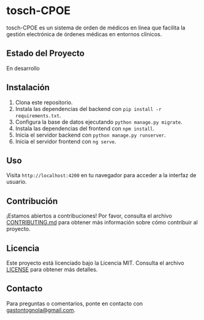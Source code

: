# tosch-CPOE

tosch-CPOE es un sistema de orden de médicos en línea que facilita la gestión electrónica de órdenes médicas en entornos clínicos.

## Estado del Proyecto

En desarrollo

## Instalación

1. Clona este repositorio.
2. Instala las dependencias del backend con `pip install -r requirements.txt`.
3. Configura la base de datos ejecutando `python manage.py migrate`.
4. Instala las dependencias del frontend con `npm install`.
5. Inicia el servidor backend con `python manage.py runserver`.
6. Inicia el servidor frontend con `ng serve`.

## Uso

Visita `http://localhost:4200` en tu navegador para acceder a la interfaz de usuario.

## Contribución

¡Estamos abiertos a contribuciones! Por favor, consulta el archivo [CONTRIBUTING.md](CONTRIBUTING.md) para obtener más información sobre cómo contribuir al proyecto.

## Licencia

Este proyecto está licenciado bajo la Licencia MIT. Consulta el archivo [LICENSE](LICENSE) para obtener más detalles.

## Contacto

Para preguntas o comentarios, ponte en contacto con [gastontognola@gmail.com](mailto:gastontognola@gmail.com).
